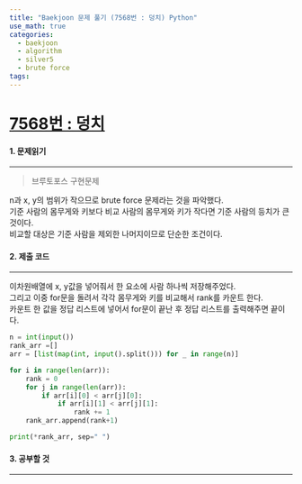 ```yaml
---
title: "Baekjoon 문제 풀기 (7568번 : 덩치) Python"
use_math: true
categories:
  - baekjoon
  - algorithm
  - silver5
  - brute force
tags:
---
```



# [7568번 : 덩치](https://www.acmicpc.net/problem/7568)



#### 1. 문제읽기
---

> 브루토포스 구현문제   

n과 x, y의 범위가 작으므로 brute force 문제라는 것을 파악했다.  
기준 사람의 몸무게와 키보다 비교 사람의 몸무게와 키가 작다면 기준 사람의 등치가 큰 것이다.  
비교할 대상은 기준 사람을 제외한 나머지이므로 단순한 조건이다.  


#### 2. 제출 코드 
---

이차원배열에 x, y값을 넣어줘서 한 요소에 사람 하나씩 저장해주었다.  
그리고 이중 for문을 돌려서 각각 몸무게와 키를 비교해서 rank를 카운트 한다.  
카운트 한 값을 정답 리스트에 넣어서 for문이 끝난 후 정답 리스트를 출력해주면 끝이다.  

```python
n = int(input())
rank_arr =[]
arr = [list(map(int, input().split())) for _ in range(n)]

for i in range(len(arr)):
    rank = 0
    for j in range(len(arr)):
        if arr[i][0] < arr[j][0]:
            if arr[i][1] < arr[j][1]:
                rank += 1
    rank_arr.append(rank+1)

print(*rank_arr, sep=" ")   
```




#### 3. 공부할 것
---
